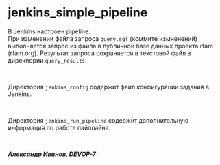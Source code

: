 # jenkins_simple_pipeline

В Jenkins настроен pipeline:  
При изменении файла запроса `query.sql` (коммите измненений) выполняется запрос из файла в публичной базе данных проекта rfam (rfam.org). Результат запроса сохраняется в текстовой файл в дирекnории `query_results`.  

&nbsp;

Директория `jenkins_config` содержит файл конфигурации задания в Jenkins.

&nbsp;

Директория `jenkins_run_pipeline` содержит дополнительную информация по работе пайплайна.

&nbsp;

***Александр Иванов, DEVOP-7***

